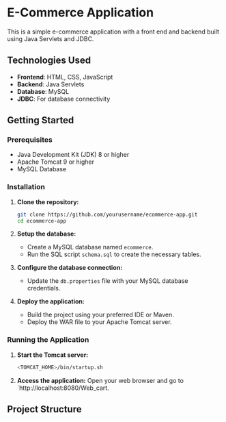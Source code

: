 # E-Commerce Application

This is a simple e-commerce application with a front end and backend built using Java Servlets and JDBC.

## Technologies Used

- **Frontend**: HTML, CSS, JavaScript
- **Backend**: Java Servlets
- **Database**: MySQL
- **JDBC**: For database connectivity

## Getting Started

### Prerequisites

- Java Development Kit (JDK) 8 or higher
- Apache Tomcat 9 or higher
- MySQL Database

### Installation

1. **Clone the repository:**
    ```bash
    git clone https://github.com/yourusername/ecommerce-app.git
    cd ecommerce-app
    ```

2. **Setup the database:**
    - Create a MySQL database named `ecommerce`.
    - Run the SQL script `schema.sql` to create the necessary tables.

3. **Configure the database connection:**
    - Update the `db.properties` file with your MySQL database credentials.

4. **Deploy the application:**
    - Build the project using your preferred IDE or Maven.
    - Deploy the WAR file to your Apache Tomcat server.

### Running the Application

1. **Start the Tomcat server:**
    ```bash
    <TOMCAT_HOME>/bin/startup.sh
    ```

2. **Access the application:**
    Open your web browser and go to `http://localhost:8080/Web_cart.

## Project Structure

